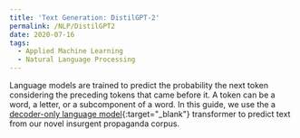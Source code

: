```yaml
---
title: 'Text Generation: DistilGPT-2'
permalink: /NLP/DistilGPT2
date: 2020-07-16
tags:
  - Applied Machine Learning
  - Natural Language Processing
---
```


Language models are trained to predict the probability the next token considering the preceding tokens that came before it. A token can be a word, a letter, or a subcomponent of a word. In this guide, we use the a [decoder-only language model](/applied_nlp/gpt2.html){:target="_blank"} transformer to predict text from our novel insurgent propaganda corpus.